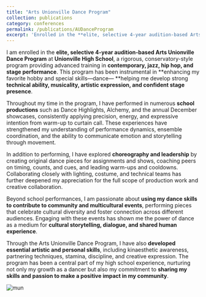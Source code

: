 ```yaml
---
title: "Arts Unionville Dance Program"
collection: publications
category: conferences
permalink: /publications/AUDanceProgram
excerpt: 'Enrolled in the **elite, selective 4-year audition-based Arts Unionville Dance Program at Unionville High School**, I receive **advanced training** in **contemporary, jazz, hip hop, and stage performance**, further developing my **favorite hobby and special skills—dance**. I regularly perform in **school productions, community showcases, and multi-cultural events**, using dance to celebrate diverse cultures and connect audiences through storytelling and movement.<br/><img src="https://www.tiffu.ca/images/schoolau1.jpg">'
---
```


I am enrolled in the **elite, selective 4-year audition-based Arts Unionville Dance Program** at **Unionville High School**, a rigorous, conservatory-style program providing advanced training in **contemporary, jazz, hip hop, and stage performance**. This program has been instrumental in **enhancing my favorite hobby and special skills—dance— **helping me develop strong **technical ability, musicality, artistic expression, and confident stage presence**.

Throughout my time in the program, I have performed in numerous **school productions** such as Dance Highlights, Alchemy, and the annual December showcases, consistently applying precision, energy, and expressive intention from warm-up to curtain call. These experiences have strengthened my understanding of performance dynamics, ensemble coordination, and the ability to communicate emotion and storytelling through movement.

In addition to performing, I have explored **choreography and leadership** by creating original dance pieces for assignments and shows, coaching peers on timing, counts, and cues, and leading warm-ups and cooldowns. Collaborating closely with lighting, costume, and technical teams has further deepened my appreciation for the full scope of production work and creative collaboration.

Beyond school performances, I am passionate about **using my dance skills to contribute to community and multicultural events**, performing pieces that celebrate cultural diversity and foster connection across different audiences. Engaging with these events has shown me the power of dance as a medium for **cultural storytelling, dialogue, and shared human experience**.

Through the Arts Unionville Dance Program, I have also **developed essential artistic and personal skills**, including kinaesthetic awareness, partnering techniques, stamina, discipline, and creative expression. The program has been a central part of my high school experience, nurturing not only my growth as a dancer but also my commitment to **sharing my skills and passion to make a positive impact in my community**.

![mun](https://www.tiffu.ca/images/schoolau1.jpg)
